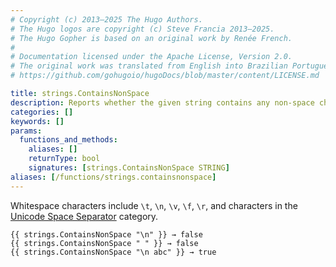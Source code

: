 ```yaml
---
# Copyright (c) 2013–2025 The Hugo Authors.
# The Hugo logos are copyright (c) Steve Francia 2013–2025.
# The Hugo Gopher is based on an original work by Renée French.
#
# Documentation licensed under the Apache License, Version 2.0.
# The original work was translated from English into Brazilian Portuguese.
# https://github.com/gohugoio/hugoDocs/blob/master/content/LICENSE.md

title: strings.ContainsNonSpace
description: Reports whether the given string contains any non-space characters as defined by Unicode.
categories: []
keywords: []
params:
  functions_and_methods:
    aliases: []
    returnType: bool
    signatures: [strings.ContainsNonSpace STRING]
aliases: [/functions/strings.containsnonspace]
---
```


Whitespace characters include `\t`, `\n`, `\v`, `\f`, `\r`, and characters in the [Unicode Space Separator] category.

[Unicode Space Separator]: https://www.compart.com/en/unicode/category/Zs

```go-html-template
{{ strings.ContainsNonSpace "\n" }} → false
{{ strings.ContainsNonSpace " " }} → false
{{ strings.ContainsNonSpace "\n abc" }} → true
```
